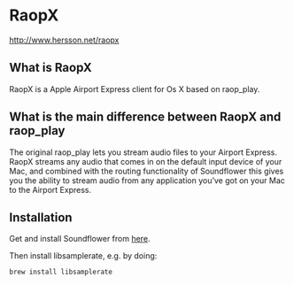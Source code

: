 RaopX
=====

<http://www.hersson.net/raopx>

What is RaopX
-------------

RaopX is a Apple Airport Express client for Os X based on raop_play.


What is the main difference between RaopX and raop_play
-------------------------------------------------------

The original raop_play lets you stream audio files to your Airport Express. RaopX streams any audio that comes in on the default input device of your Mac, and combined with the routing functionality of Soundflower this gives you the ability to stream audio from any application you’ve got on your Mac to the Airport Express.


Installation
------------

Get and install Soundflower from [here](http://code.google.com/p/soundflower/).

Then install libsamplerate, e.g. by doing:

    brew install libsamplerate

